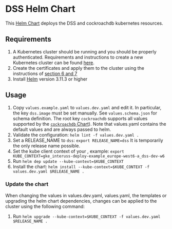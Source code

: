 # DSS Helm Chart
This [Helm Chart](https://helm.sh/) deploys the DSS and cockroachdb kubernetes resources.

## Requirements
1. A Kubernetes cluster should be running and you should be properly authenticated.
Requirements and instructions to create a new Kubernetes cluster can be found [here](../../../infrastructure/README.md).
2. Create the certificates and apply them to the cluster using the instructions of [section 6 and 7](../../../../build/README.md)
3. Install [Helm](https://helm.sh/) version 3.11.3 or higher

## Usage
1. Copy `values.example.yaml` to `values.dev.yaml` and edit it. In particular, the key `dss.image` must be set manually. See `values.schema.json` for schema definition. The root key `cockroachdb` supports all values supported by the [`cockroachdb` Chart](https://github.com/cockroachdb/helm-charts/tree/master/cockroachdb#configuration)). Note that values.yaml contains the default values and are always passed to helm.
2. Validate the configuration: `helm lint -f values.dev.yaml .`
3. Set a RELEASE_NAME to `dss`: `export RELEASE_NAME=dss`
It is temporarily the only release name possible.
4. Set the kube client context of your , example: `export KUBE_CONTEXT=gke_interuss-deploy-example_europe-west6-a_dss-dev-w6`
5. Run `helm dep update --kube-context=$KUBE_CONTEXT`
6. Install the chart: `helm install --kube-context=$KUBE_CONTEXT -f values.dev.yaml $RELEASE_NAME .`

### Update the chart
When changing the values in values.dev.yaml, values.yaml, the templates or upgrading the helm chart dependencies, changes can be applied to the cluster using the following command:

1. Run `helm upgrade --kube-context=$KUBE_CONTEXT -f values.dev.yaml $RELEASE_NAME .`
